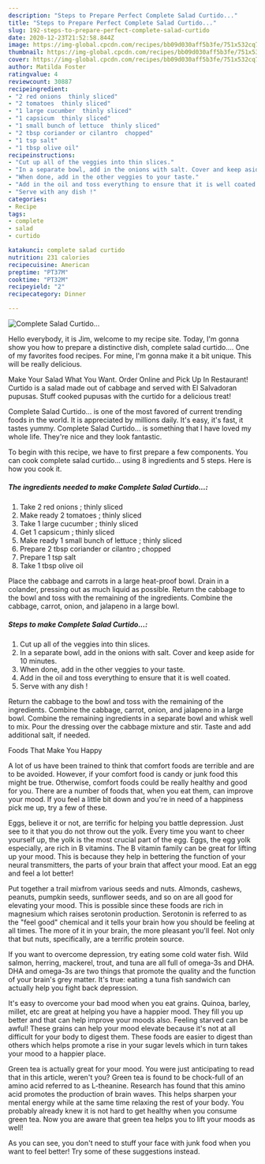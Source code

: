 ```yaml
---
description: "Steps to Prepare Perfect Complete Salad Curtido..."
title: "Steps to Prepare Perfect Complete Salad Curtido..."
slug: 192-steps-to-prepare-perfect-complete-salad-curtido
date: 2020-12-23T21:52:58.844Z
image: https://img-global.cpcdn.com/recipes/bb09d030aff5b3fe/751x532cq70/complete-salad-curtido-recipe-main-photo.jpg
thumbnail: https://img-global.cpcdn.com/recipes/bb09d030aff5b3fe/751x532cq70/complete-salad-curtido-recipe-main-photo.jpg
cover: https://img-global.cpcdn.com/recipes/bb09d030aff5b3fe/751x532cq70/complete-salad-curtido-recipe-main-photo.jpg
author: Matilda Foster
ratingvalue: 4
reviewcount: 30887
recipeingredient:
- "2 red onions  thinly sliced"
- "2 tomatoes  thinly sliced"
- "1 large cucumber  thinly sliced"
- "1 capsicum  thinly sliced"
- "1 small bunch of lettuce  thinly sliced"
- "2 tbsp coriander or cilantro  chopped"
- "1 tsp salt"
- "1 tbsp olive oil"
recipeinstructions:
- "Cut up all of the veggies into thin slices."
- "In a separate bowl, add in the onions with salt. Cover and keep aside for 10 minutes."
- "When done, add in the other veggies to your taste."
- "Add in the oil and toss everything to ensure that it is well coated."
- "Serve with any dish !"
categories:
- Recipe
tags:
- complete
- salad
- curtido

katakunci: complete salad curtido 
nutrition: 231 calories
recipecuisine: American
preptime: "PT37M"
cooktime: "PT32M"
recipeyield: "2"
recipecategory: Dinner

---
```



![Complete Salad Curtido...](https://img-global.cpcdn.com/recipes/bb09d030aff5b3fe/751x532cq70/complete-salad-curtido-recipe-main-photo.jpg)

Hello everybody, it is Jim, welcome to my recipe site. Today, I'm gonna show you how to prepare a distinctive dish, complete salad curtido.... One of my favorites food recipes. For mine, I'm gonna make it a bit unique. This will be really delicious.

Make Your Salad What You Want. Order Online and Pick Up In Restaurant! Curtido is a salad made out of cabbage and served with El Salvadoran pupusas. Stuff cooked pupusas with the curtido for a delicious treat!

Complete Salad Curtido... is one of the most favored of current trending foods in the world. It is appreciated by millions daily. It's easy, it's fast, it tastes yummy. Complete Salad Curtido... is something that I have loved my whole life. They're nice and they look fantastic.


To begin with this recipe, we have to first prepare a few components. You can cook complete salad curtido... using 8 ingredients and 5 steps. Here is how you cook it.

<!--inarticleads1-->

##### The ingredients needed to make Complete Salad Curtido...:

1. Take 2 red onions ; thinly sliced
1. Make ready 2 tomatoes ; thinly sliced
1. Take 1 large cucumber ; thinly sliced
1. Get 1 capsicum ; thinly sliced
1. Make ready 1 small bunch of lettuce ; thinly sliced
1. Prepare 2 tbsp coriander or cilantro ; chopped
1. Prepare 1 tsp salt
1. Take 1 tbsp olive oil


Place the cabbage and carrots in a large heat-proof bowl. Drain in a colander, pressing out as much liquid as possible. Return the cabbage to the bowl and toss with the remaining of the ingredients. Combine the cabbage, carrot, onion, and jalapeno in a large bowl. 

<!--inarticleads2-->

##### Steps to make Complete Salad Curtido...:

1. Cut up all of the veggies into thin slices.
1. In a separate bowl, add in the onions with salt. Cover and keep aside for 10 minutes.
1. When done, add in the other veggies to your taste.
1. Add in the oil and toss everything to ensure that it is well coated.
1. Serve with any dish !


Return the cabbage to the bowl and toss with the remaining of the ingredients. Combine the cabbage, carrot, onion, and jalapeno in a large bowl. Combine the remaining ingredients in a separate bowl and whisk well to mix. Pour the dressing over the cabbage mixture and stir. Taste and add additional salt, if needed. 

Foods That Make You Happy


A lot of us have been trained to think that comfort foods are terrible and are to be avoided. However, if your comfort food is candy or junk food this might be true. Otherwise, comfort foods could be really healthy and good for you. There are a number of foods that, when you eat them, can improve your mood. If you feel a little bit down and you're in need of a happiness pick me up, try a few of these.

Eggs, believe it or not, are terrific for helping you battle depression. Just see to it that you do not throw out the yolk. Every time you want to cheer yourself up, the yolk is the most crucial part of the egg. Eggs, the egg yolk especially, are rich in B vitamins. The B vitamin family can be great for lifting up your mood. This is because they help in bettering the function of your neural transmitters, the parts of your brain that affect your mood. Eat an egg and feel a lot better!

Put together a trail mixfrom various seeds and nuts. Almonds, cashews, peanuts, pumpkin seeds, sunflower seeds, and so on are all good for elevating your mood. This is possible since these foods are rich in magnesium which raises serotonin production. Serotonin is referred to as the "feel good" chemical and it tells your brain how you should be feeling at all times. The more of it in your brain, the more pleasant you'll feel. Not only that but nuts, specifically, are a terrific protein source.

If you want to overcome depression, try eating some cold water fish. Wild salmon, herring, mackerel, trout, and tuna are all full of omega-3s and DHA. DHA and omega-3s are two things that promote the quality and the function of your brain's grey matter. It's true: eating a tuna fish sandwich can actually help you fight back depression. 

It's easy to overcome your bad mood when you eat grains. Quinoa, barley, millet, etc are great at helping you have a happier mood. They fill you up better and that can help improve your moods also. Feeling starved can be awful! These grains can help your mood elevate because it's not at all difficult for your body to digest them. These foods are easier to digest than others which helps promote a rise in your sugar levels which in turn takes your mood to a happier place.

Green tea is actually great for your mood. You were just anticipating to read that in this article, weren't you? Green tea is found to be chock-full of an amino acid referred to as L-theanine. Research has found that this amino acid promotes the production of brain waves. This helps sharpen your mental energy while at the same time relaxing the rest of your body. You probably already knew it is not hard to get healthy when you consume green tea. Now you are aware that green tea helps you to lift your moods as well!

As you can see, you don't need to stuff your face with junk food when you want to feel better! Try  some  of  these  suggestions  instead.

